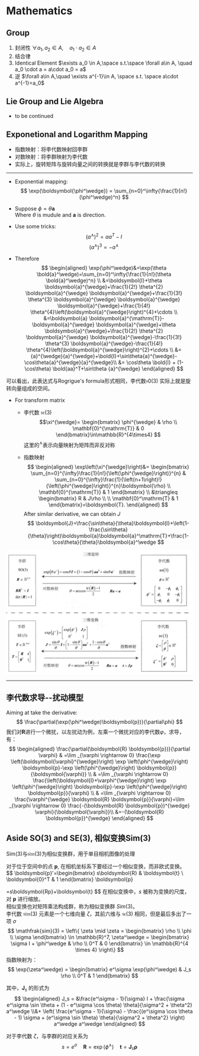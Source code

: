# Mathematics

## Group
1. 封闭性 $\forall a_1, a_2 \in A, \quad a_1\cdot a_2\in A$  
2. 结合律 
3. Identical Element  $\exists a_0 \in A,\space s.t.\space \forall a\in A, \quad a_0 \cdot a = a\cdot a_0 = a$
4. 逆 $\forall a\in A,\quad \exists a^{-1}\in A, \space s.t. \space a\cdot a^{-1}=a_0$

## Lie Group and Lie Algebra

- to be continued

## Exponetional and Logarithm Mapping

- 指数映射：将李代数映射回李群
- 对数映射：将李群映射为李代数
- 实际上，旋转矩阵与旋转向量之间的转换就是李群与李代数的转换

---
- Exponential mapping:  
$$ 
\exp(\boldsymbol{\phi^\wedge}) = \sum_{n=0}^\infty{\frac{1}{n!}(\phi^\wedge)^n}
$$
- Suppose $\phi = \theta \boldsymbol{a}$  
Where $\theta$ is mudule and $\boldsymbol{a}$ is direction.
- Use some tricks:  
$$
(a^\wedge)^2=aa^T-I
$$
$$
(a^\wedge)^3=-a^\wedge
$$

- Therefore
$$
\begin{aligned}
\exp(\phi^\wedge)&=\exp(\theta \bold{a}^\wedge)=\sum_{n=0}^\infty{\frac{1}{n!}(\theta \bold{a}^\wedge)^n} \\
&=\boldsymbol{I}+\theta \boldsymbol{a}^{\wedge}+\frac{1}{2!} \theta^{2} \boldsymbol{a}^{\wedge} \boldsymbol{a}^{\wedge}+\frac{1}{3!} \theta^{3} \boldsymbol{a}^{\wedge} \boldsymbol{a}^{\wedge} \boldsymbol{a}^{\wedge}+\frac{1}{4!} \theta^{4}\left(\boldsymbol{a}^{\wedge}\right)^{4}+\cdots \\
&=\boldsymbol{a} \boldsymbol{a}^{\mathrm{T}}-\boldsymbol{a}^{\wedge} \boldsymbol{a}^{\wedge}+\theta \boldsymbol{a}^{\wedge}+\frac{1}{2!} \theta^{2} \boldsymbol{a}^{\wedge} \boldsymbol{a}^{\wedge}-\frac{1}{3!} \theta^{3} \boldsymbol{a}^{\wedge}-\frac{1}{4!} \theta^{4}\left(\boldsymbol{a}^{\wedge}\right)^{2}+\cdots \\
&={a}^{\wedge}{a}^{\wedge}+\bold{I}+\sin\theta{a}^{\wedge}-\cos\theta{a}^{\wedge}{a}^{\wedge}\\
&= \cos\theta \bold{I} + (1-\cos\theta) \bold{aa}^T+\sin\theta {a}^{\wedge}
\end{aligned}
$$

可以看出，此表达式与Rogrigue's formula形式相同，李代数$\mathfrak{s0}(3)$ 实际上就是旋转向量组成的空间。 

- For transform matrix  
    - 李代数 $\mathfrak{se}(3)$
    $$\xi^{\wedge}=
    \begin{bmatrix}
    \phi^{\wedge} & \rho \\
    \mathbf{0}^{\mathrm{T}} & 0
    \end{bmatrix}\in\mathbb{R}^{4\times4}
    $$
    这里的$^\wedge$表示向量映射为矩阵而非反对称

    - 指数映射  
    $$
    \begin{aligned}
    \exp\left(\xi^{\wedge}\right)&=
    \begin{bmatrix}
    \sum_{n=0}^{\infty}\frac{1}{n!}{\left(\phi^{\wedge}\right)}^{n} & \sum_{n=0}^{\infty}\frac{1}{\left(n+1\right)!}{\left(\phi^{\wedge}\right)}^{n}\boldsymbol{\rho} \\
    \mathbf{0}^{\mathrm{T}} & 1
    \end{bmatrix} \\
    &\triangleq
    \begin{bmatrix}
    R & J\rho \\
    \\
    \mathbf{0}^\mathrm{T} & 1
    \end{bmatrix}=\boldsymbol{T}.
    \end{aligned}
    $$
    After similar derivative, we can obtain $J$
    $$
    \boldsymbol{J}=\frac{\sin\theta}{\theta}\boldsymbol{I}+\left(1-\frac{\sin\theta}{\theta}\right)\boldsymbol{a}\boldsymbol{a}^\mathrm{T}+\frac{1-\cos\theta}{\theta}\boldsymbol{a}^\wedge
    $$

![relation](./images/relation.png)

---

## 李代数求导--扰动模型
Aiming at take the derivative:
$$
\frac{\partial(\exp(\phi^\wedge)\boldsymbol{p})}{\partial\phi}
$$
我们对$\boldsymbol{R}$进行一个微扰，以左扰动为例，左乘一个微扰对应的李代数$\varphi$，求导，有：
$$
\begin{aligned}
\frac{\partial(\boldsymbol{R} \boldsymbol{p})}{\partial \varphi} & =\lim _{\varphi \rightarrow 0} \frac{\exp \left(\boldsymbol{\varphi}^{\wedge}\right) \exp \left(\phi^{\wedge}\right) \boldsymbol{p}-\exp \left(\phi^{\wedge}\right) \boldsymbol{p}}{\boldsymbol{\varphi}} \\
& =\lim _{\varphi \rightarrow 0} \frac{\left(\boldsymbol{I}+\varphi^{\wedge}\right) \exp \left(\phi^{\wedge}\right) \boldsymbol{p}-\exp \left(\phi^{\wedge}\right) \boldsymbol{p}}{\varphi} \\
& =\lim _{\varphi \rightarrow 0} \frac{\varphi^{\wedge} \boldsymbol{R} \boldsymbol{p}}{\varphi}=\lim _{\varphi \rightarrow 0} \frac{-(\boldsymbol{R} \boldsymbol{p})^{\wedge} \varphi}{\boldsymbol{\varphi}}\\
&=-(\boldsymbol{R} \boldsymbol{p})^{\wedge}
\end{aligned}
$$


## Aside SO(3) and SE(3), 相似变换Sim(3)
Sim(3)与$\mathfrak{sim}(3)$为相似变换群，用于单目相机图像的处理  

对于位于空间中的点 $\boldsymbol{p}$, 在相机坐标系下要经过一个相似变换，而非欧式变换。  
$$
\boldsymbol{p}'=\begin{bmatrix}
s\boldsymbol{R} & \boldsymbol{t}  \\
\boldsymbol{0}^T  &  1
\end{bmatrix} \boldsymbol{p}

=s\boldsymbol{Rp}+\boldsymbol{t}
$$
在相似变换中，$s$ 被称为变换的尺度，对 $\boldsymbol{p}$ 进行缩放。  
相似变换也对矩阵乘法构成群，称为相似变换群 $Sim(3)$。  
李代数 $\mathfrak{sim}(3)$ 元素是一个七维向量 $\zeta$，其前六维与 $\mathfrak{se}(3)$ 相同，但是最后多出了一项 $\sigma$   
$$
\mathfrak{sim}(3) = \left\{ \zeta \mid \zeta = \begin{bmatrix} \rho \\ \phi \\ \sigma \end{bmatrix} \in \mathbb{R}^7, \zeta^\wedge = \begin{bmatrix} \sigma I + \phi^\wedge & \rho \\ 0^T & 0 \end{bmatrix} \in \mathbb{R}^{4 \times 4} \right\}
$$
指数映射为：  
$$
\exp(\zeta^\wedge) = \begin{bmatrix} e^\sigma \exp(\phi^\wedge) & J_s \rho \\ 0^T & 1 \end{bmatrix}
$$

其中，$\boldsymbol{J}_s$ 的形式为  
$$
\begin{aligned}
J_s = &\frac{e^\sigma - 1}{\sigma} I + \frac{\sigma e^\sigma \sin \theta + (1 - e^\sigma \cos \theta) \theta}{\sigma^2 + \theta^2} a^\wedge \\&+ \left( \frac{e^\sigma - 1}{\sigma} - \frac{(e^\sigma \cos \theta - 1) \sigma + (e^\sigma \sin \theta) \theta}{\sigma^2 + \theta^2} \right) a^\wedge a^\wedge
\end{aligned}
$$

对于李代数 $\zeta$，与李群的对应关系为  
$$
s=e^\sigma\quad \boldsymbol{R}=\exp(\phi^\wedge)\quad \boldsymbol{t}=\boldsymbol{J}_s\boldsymbol{\rho}
$$







